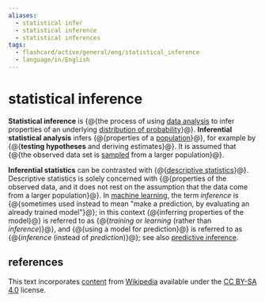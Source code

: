 ```yaml
---
aliases:
  - statistical infer
  - statistical inference
  - statistical inferences
tags:
  - flashcard/active/general/eng/statistical_inference
  - language/in/English
---
```


# statistical inference

__Statistical inference__ is {@{the process of using [data analysis](data%20analysis.md) to infer properties of an underlying [distribution of probability](probability%20distribution.md)}@}. __Inferential statistical analysis__ infers {@{properties of a [population](statistical%20population.md)}@}, for example by {@{__testing hypotheses__ and deriving estimates}@}. It is assumed that {@{the observed data set is [sampled](sampling%20(statistics).md) from a larger population}@}. <!--SR:!2025-05-02,182,310!2025-03-24,154,310!2025-05-16,192,310!2025-08-09,261,330-->

__Inferential statistics__ can be contrasted with {@{[descriptive statistics](descriptive%20statistics.md)}@}. Descriptive statistics is solely concerned with {@{properties of the observed data, and it does not rest on the assumption that the data come from a larger population}@}. In [machine learning](machine%20learning.md), the term _inference_ is {@{sometimes used instead to mean "make a prediction, by evaluating an already trained model"}@}; in this context {@{inferring properties of the model}@} is referred to as {@{_training_ or _learning_ (rather than _inference_)}@}, and {@{using a model for prediction}@} is referred to as {@{_inference_ (instead of _prediction_)}@}; see also [predictive inference](statistical%20inference.md#prediction). <!--SR:!2025-07-15,244,330!2025-05-20,195,310!2025-10-10,311,330!2025-06-20,224,330!2025-09-28,302,330!2025-05-29,206,330!2025-08-22,272,330-->

## references

This text incorporates [content](https://en.wikipedia.org/wiki/statistical_inference) from [Wikipedia](Wikipedia.md) available under the [CC BY-SA 4.0](https://creativecommons.org/licenses/by-sa/4.0/) license.
